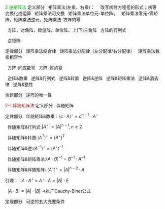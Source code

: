 <font color=syan>2 逆矩阵法</font>
定义部分
$\enspace$矩阵乘法(左乘，右乘)： 
$\enspace\enspace$改写线性方程组的形式；初等变换化成运算
$\enspace$矩阵乘法可交换
$\enspace$矩阵乘法单位元-单位阵，
$\enspace$矩阵乘法零元-零矩阵，矩阵乘法逆元，矩阵乘法-方阵的幂


$\enspace$方阵，对角阵，数量阵，单位阵，上(下)三角阵
$\enspace$方阵的行列式

$\enspace$逆矩阵

定律部分
$\enspace$矩阵乘法结合律
$\enspace$矩阵乘法分配律（左分配律/右分配律）
$\enspace$矩阵乘法数乘相容性

$\enspace$方阵-同底数幂
$\enspace$方阵-幂的幂

$\enspace$逆阵&数乘
$\enspace$逆阵&行列式
$\enspace$逆阵&转置
$\enspace$逆阵&逆阵
$\enspace$逆阵&矩阵乘法
$\enspace$逆阵&消去律
$\enspace$逆阵&整性

命题部分
$\enspace$逆阵的唯一性

<font color=brown>2-1 伴随矩阵法</font>
定义部分
$\enspace$伴随矩阵

定律部分
$\enspace$伴随矩阵&数乘：$(c\cdot A)^\star=c^{n-1}\cdot A^\star$

$\enspace$伴随矩阵&行列式:$|A^\star|=|A|^{n-1}, n\geq2$

$\enspace$伴随矩阵&转置:$(A^T)^\star=(A^\star)^T$

$\enspace$伴随矩阵&逆:$(A^{-1})^\star=(A^\star)^{-1}$

$\enspace$伴随矩阵&矩阵乘法:$(A\cdot B)^{-1}=B^{-1}\cdot A^{-1}$

$\enspace$伴随矩阵&伴随矩阵: $(A^\star)^\star=|A|^{n-2}\cdot A$

引理：
$\enspace A\cdot A^\star = A^\star\cdot A = |A|\cdot E$

$\enspace|A\cdot B|=|A|\cdot|B|$ →推广Cauchy-Binet公式

定理部分
$\enspace$可逆的五大充要条件